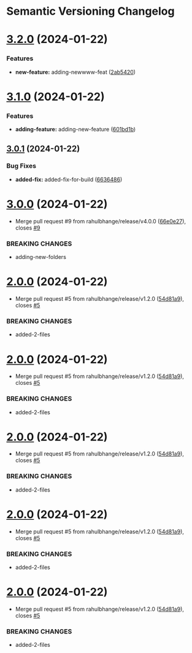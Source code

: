 # Semantic Versioning Changelog

# [3.2.0](https://github.com/rahulbhange/semantic/compare/v3.1.0...v3.2.0) (2024-01-22)


### Features

* **new-feature:** adding-newwww-feat ([2ab5420](https://github.com/rahulbhange/semantic/commit/2ab54204f3286747330bcfa9b737c802670db457))

# [3.1.0](https://github.com/rahulbhange/semantic/compare/v3.0.1...v3.1.0) (2024-01-22)


### Features

* **adding-feature:** adding-new-feature ([601bd1b](https://github.com/rahulbhange/semantic/commit/601bd1b4c399d074b9d226f9907fd4af5caed6b6))

## [3.0.1](https://github.com/rahulbhange/semantic/compare/v3.0.0...v3.0.1) (2024-01-22)


### Bug Fixes

* **added-fix:** added-fix-for-build ([6636486](https://github.com/rahulbhange/semantic/commit/66364869be0c9516ea05a96e38f3fa3524f11693))

# [3.0.0](https://github.com/rahulbhange/semantic/compare/v2.0.0...v3.0.0) (2024-01-22)


* Merge pull request #9 from rahulbhange/release/v4.0.0 ([66e0e27](https://github.com/rahulbhange/semantic/commit/66e0e27e9178eea7be36dfa88e8a18b9a1aebf7c)), closes [#9](https://github.com/rahulbhange/semantic/issues/9)


### BREAKING CHANGES

* adding-new-folders

# [2.0.0](https://github.com/rahulbhange/semantic/compare/v1.0.0...v2.0.0) (2024-01-22)


* Merge pull request #5 from rahulbhange/release/v1.2.0 ([54d81a9](https://github.com/rahulbhange/semantic/commit/54d81a9aa32cb597c502ddbedc0a16ec90d287e0)), closes [#5](https://github.com/rahulbhange/semantic/issues/5)


### BREAKING CHANGES

* added-2-files

# [2.0.0](https://github.com/rahulbhange/semantic/compare/v1.0.0...v2.0.0) (2024-01-22)


* Merge pull request #5 from rahulbhange/release/v1.2.0 ([54d81a9](https://github.com/rahulbhange/semantic/commit/54d81a9aa32cb597c502ddbedc0a16ec90d287e0)), closes [#5](https://github.com/rahulbhange/semantic/issues/5)


### BREAKING CHANGES

* added-2-files

# [2.0.0](https://github.com/rahulbhange/semantic/compare/v1.0.0...v2.0.0) (2024-01-22)


* Merge pull request #5 from rahulbhange/release/v1.2.0 ([54d81a9](https://github.com/rahulbhange/semantic/commit/54d81a9aa32cb597c502ddbedc0a16ec90d287e0)), closes [#5](https://github.com/rahulbhange/semantic/issues/5)


### BREAKING CHANGES

* added-2-files

# [2.0.0](https://github.com/rahulbhange/semantic/compare/v1.0.0...v2.0.0) (2024-01-22)


* Merge pull request #5 from rahulbhange/release/v1.2.0 ([54d81a9](https://github.com/rahulbhange/semantic/commit/54d81a9aa32cb597c502ddbedc0a16ec90d287e0)), closes [#5](https://github.com/rahulbhange/semantic/issues/5)


### BREAKING CHANGES

* added-2-files

# [2.0.0](https://github.com/rahulbhange/semantic/compare/v1.0.0...v2.0.0) (2024-01-22)


* Merge pull request #5 from rahulbhange/release/v1.2.0 ([54d81a9](https://github.com/rahulbhange/semantic/commit/54d81a9aa32cb597c502ddbedc0a16ec90d287e0)), closes [#5](https://github.com/rahulbhange/semantic/issues/5)


### BREAKING CHANGES

* added-2-files
